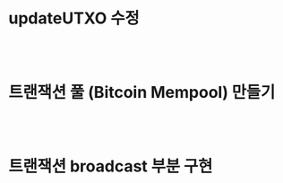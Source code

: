 # updateUTXO 수정

<br>
<br>

# 트랜잭션 풀 (Bitcoin Mempool) 만들기

<br>
<br>

# 트랜잭션 broadcast 부분 구현

<br>
<br>
